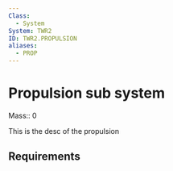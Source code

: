 ```yaml
---
Class:
  - System
System: TWR2
ID: TWR2.PROPULSION
aliases:
  - PROP
---
```

# Propulsion sub system


Mass:: 0

This is the desc of the propulsion
## Requirements 
